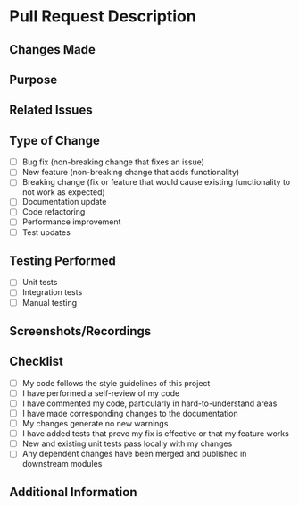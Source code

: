 # Pull Request Description

## Changes Made
<!-- Provide a clear and concise description of the changes made in this PR -->

## Purpose
<!-- Explain the purpose of this PR and what problem it solves -->

## Related Issues
<!-- Reference any related issues (e.g., "Fixes #123", "Closes #456") -->

## Type of Change
<!-- Mark the appropriate option with an "x" in the brackets -->
- [ ] Bug fix (non-breaking change that fixes an issue)
- [ ] New feature (non-breaking change that adds functionality)
- [ ] Breaking change (fix or feature that would cause existing functionality to not work as expected)
- [ ] Documentation update
- [ ] Code refactoring
- [ ] Performance improvement
- [ ] Test updates

## Testing Performed
<!-- Describe the tests that you ran to verify your changes -->
- [ ] Unit tests
- [ ] Integration tests
- [ ] Manual testing

## Screenshots/Recordings
<!-- If applicable, add screenshots or recordings to help explain your changes -->

## Checklist
<!-- Mark the following with an "x" in the brackets -->
- [ ] My code follows the style guidelines of this project
- [ ] I have performed a self-review of my code
- [ ] I have commented my code, particularly in hard-to-understand areas
- [ ] I have made corresponding changes to the documentation
- [ ] My changes generate no new warnings
- [ ] I have added tests that prove my fix is effective or that my feature works
- [ ] New and existing unit tests pass locally with my changes
- [ ] Any dependent changes have been merged and published in downstream modules

## Additional Information
<!-- Add any other context about the PR here -->